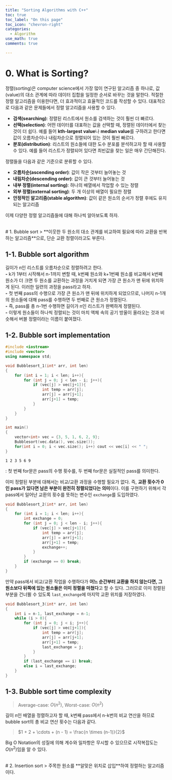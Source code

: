 ```yaml
---
title: "Sorting Algorithms with C++"
toc: true
toc_label: "On this page"
toc_icon: "chevron-right"
categories:
  - Algorithm
use_math: true
comments: true

---
```


# 0. What is Sorting?
정렬(sorting)은 computer science에서 가장 많이 연구된 알고리즘 중 하나로, 값(value)의 대소 관계에 따라 데이터 집합을 일정한 순서로 바꾸는 것을 말한다. 적절한 정렬 알고리즘을 이용한다면, 더 효과적이고 효율적인 코드를 작성할 수 있다. 대표적으로 다음과 같은 문제들에서 정렬 알고리즘을 사용할 수 있다.
- **검색(searching)**: 정렬된 리스트에서 원소를 검색하는 것이 훨씬 더 빠르다.
- **선택(selection)**: 어떤 데이터를 대표하는 값을 선택할 때, 정렬된 데이터에서 찾는 것이 더 쉽다. 예를 들어 **kth-largest value**나 **median value**를 구하려고 한다면 값이 오름차순이나 내림차순으로 정렬되어 있는 것이 훨씬 빠르다.
- **분포(distribution)**: 리스트의 원소들에 대한 도수 분포를 분석하고자 할 때 사용할 수 있다. 예를 들어 리스트가 정렬되어 있다면 최빈값을 찾는 일은 매우 간단해진다.

정렬들을 다음과 같은 기준으로 분류할 수 있다.
- **오름차순(ascending order)**: 값이 작은 것부터 늘어놓는 것
- **내림차순(descending order)**: 값이 큰 것부터 늘어놓는 것
- **내부 정렬(internal sorting)**: 하나의 배열에서 작업할 수 있는 정렬
- **외부 정렬(external sorting)**: 두 개 이상의 배열이 필요한 정렬
- **안정적인 알고리즘(stable algorithm)**: 값이 같은 원소의 순서가 정렬 후에도 유지되는 알고리즘

이제 다양한 정렬 알고리즘들에 대해 하나씩 알아보도록 하자.


<br/>
# 1. Bubble sort
> **이웃한 두 원소의 대소 관계를 비교하여 필요에 따라 교환을 반복하는 알고리즘**으로, 단순 교환 정렬이라고도 부른다.

## 1-1. Bubble sort algorithm
길이가 n인 리스트를 오름차순으로 정렬하려고 한다.  
**-** k가 1부터 시작해서 n-1까지 변할 때, k번째 원소와 k+1번째 원소를 비교해서 k번째 원소가 더 크면 두 원소를 교환하는 과정을 거치게 되면 가장 큰 원소가 맨 뒤에 위치하게 된다. 이러한 일련의 과정을 pass라고 하자.  
**-** 첫 번째 pass의 수행으로 가장 큰 원소가 맨 뒤에 위치하게 되었으므로, 나머지 n-1개의 원소들에 대해 pass를 수행하면 두 번째로 큰 원소가 정렬된다.  
**-** 즉, pass를 총 n-1번 수행하면 길이가 n인 리스트가 완벽하게 정렬된다.  
**-** 이렇게 원소들이 하나씩 정렬되는 것이 마치 액체 속의 공기 방울이 올라오는 것과 비슷해서 버블 정렬이라는 이름이 붙여졌다.

## 1-2. Bubble sort implementation
```cpp
#include <iostream>
#include <vector>
using namespace std;

void Bubblesort_1(int* arr, int len)
{
    for (int i = 1; i < len; i++){
        for (int j = 0; j < len - i; j++){
            if (vec[j] > vec[j+1]){
                int temp = arr[j];
                arr[j] = arr[j+1];
                arr[j+1] = temp;
            }
        }
    }
}

int main()
{
    vector<int> vec = {3, 5, 1, 6, 2, 9};
    Bubblesort(vec.data(), vec.size());
    for(int i = 0; i < vec.size(); i++) cout << vec[i] << " ";
}
```
```
1 2 3 5 6 9
```
: 첫 번째 for문은 pass의 수행 횟수를, 두 번째 for문은 실질적인 pass를 의미한다.

이미 정렬된 부분에 대해서는 비교/교환 과정을 수행할 필요가 없다. 즉, **교환 횟수가 0인 pass가 있다면 남은 부분이 완전히 정렬되었다는 의미**이다. 이를 구현하기 위해서 각 pass에서 일어난 교환의 횟수를 뜻하는 변수인 `exchange`를 도입하였다.
```cpp
void Bubblesort_2(int* arr, int len)
{
    for (int i = 1; i < len; i++){
        int exchange = 0;
        for (int j = 0; j < len - i; j++){
            if (vec[j] > vec[j+1]){
                int temp = arr[j];
                arr[j] = arr[j+1];
                arr[j+1] = temp;
                exchange++;
            }
        }
        if (exchange == 0) break;
    }
}
```


만약 pass에서 비교/교환 작업을 수행하다가 **어느 순간부터 교환을 하지 않는다면, 그 원소보다 뒤쪽에 있는 원소들은 이미 정렬을 마쳤다**고 할 수 있다. 그러므로 이미 정렬된 부분을 건너뛸 수 있도록 `last_exchange`에 마지막 교환 위치를 저장하였다.
```cpp
void Bubblesort_3(int* arr, int len)
{
    int i = n-1, last_exchange = n-1;
    while (i > 0){
        for (int j = 0; j < i; j++){
            if (vec[j] > vec[j+1]){
                int temp = arr[j];
                arr[j] = arr[j+1];
                arr[j+1] = temp;
                last_exchange = j;
            }
        }
        if (last_exchange == i) break;
        else i = last_exchange;
    }
}
```

## 1-3. Bubble sort time complexity
> Average-case: $O(n^2)$, Worst-case: $O(n^2)$

길이 n인 배열을 정렬하고자 할 때, k번째 pass에서 n-k번의 비교 연산을 하므로 bubble sort의 총 비교 연산 횟수는 다음과 같다.

> $1 + 2 + \cdots + (n - 1) = \frac{n \times (n-1)}{2}$

Big O Notation의 성질에 의해 계수와 일차항은 무시할 수 있으므로 시작복잡도는 $O(n^2)$임을 알 수 있다.


<br/>
# 2. Insertion sort
> 주목한 원소를 **알맞은 위치로 삽입**하여 정렬하는 알고리즘이다.
















